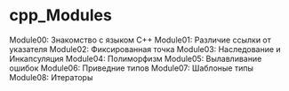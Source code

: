 # cpp_Modules
Module00: Знакомство с языком C++
Module01: Различие ссылки от указателя
Module02: Фиксированная точка
Module03: Наследование и Инкапсуляция
Module04: Полиморфизм
Module05: Вылавливание ошибок
Module06: Приведние типов
Module07: Шаблоные типы
Module08: Итераторы
